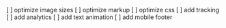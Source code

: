 [ ] optimize image sizes
[ ] optimize markup
[ ] optimize css
[ ] add tracking
[ ] add analytics
[ ] add text animation
[ ] add mobile footer